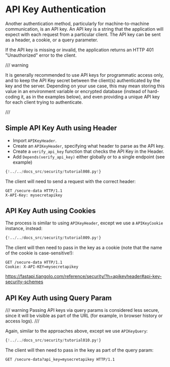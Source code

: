 # API Key Authentication

Another authentication method, particularly for machine-to-machine communication, is an API key. An API key is a string that the application will expect with each request from a particular client. The API key can be sent as a header, a cookie, or a query parameter.

If the API key is missing or invalid, the application returns an HTTP 401 "Unauthorized" error to the client.

/// warning

It is generally recommended to use API keys for programmatic access only, and to keep the API Key secret between the client(s) authenticated by the key and the server. Depending on your use case, this may mean storing this value in an environment variable or encrypted database (instead of hard-coding it, as in the examples below), and even providing a
unique API key for each client trying to authenticate.

///

## Simple API Key Auth using Header

* Import `APIKeyHeader`.
* Create an `APIKeyHeader`, specifying what header to parse as the API key.
* Create a `verify_api_key` function that checks the API Key in the Header.
* Add `Depends(verify_api_key)` either globally or to a single endpoint (see example)

```Python hl_lines="5  7  14  23"
{!../../docs_src/security/tutorial008.py!}
```

The client will need to send a request with the correct header:

```http
GET /secure-data HTTP/1.1
X-API-Key: mysecretapikey
```

## API Key Auth using Cookies

The process is similar to using `APIKeyHeader`, except we use a `APIKeyCookie`
instance, instead:

```Python hl_lines="5  7  14  23"
{!../../docs_src/security/tutorial009.py!}
```

The client will then need to pass in the key as a cookie (note that the name of the cookie is case-sensitive!):

```http
GET /secure-data HTTP/1.1
Cookie: X-API-KEY=mysecretapikey
```

https://fastapi.tiangolo.com/reference/security/?h=apikeyheader#api-key-security-schemes

## API Key Auth using Query Param

/// warning
Passing API keys via query params is considered less secure, since it will be
visible as part of the URL (for example, in browser history or access logs).
///

Again, similar to the approaches above, except we use `APIKeyQuery`:
```Python hl_lines="5  7  14  23"
{!../../docs_src/security/tutorial010.py!}
```

The client will then need to pass in the key as part of the query param:

```http
GET /secure-data?api_key=mysecretapikey HTTP/1.1
```
